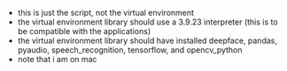 * this is just the script, not the virtual environment
* the virtual environment library should use a 3.9.23 interpreter (this is to be compatible with the applications)
* the virtual environment library should have installed deepface, pandas, pyaudio, speech_recognition, tensorflow, and opencv_python
* note that i am on mac
